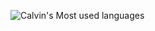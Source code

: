 ![Calvin's Most used languages](https://github-readme-stats.vercel.app/api/top-langs/?username=siphonelee&langs_count=8&layout=compact)
